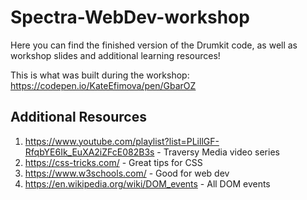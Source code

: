 # Spectra-WebDev-workshop

Here you can find the finished version of the Drumkit code, as well as workshop slides and additional learning resources!

This is what was built during the workshop:
https://codepen.io/KateEfimova/pen/GbarOZ

## Additional Resources

1. https://www.youtube.com/playlist?list=PLillGF-RfqbYE6Ik_EuXA2iZFcE082B3s - Traversy Media video series
2. https://css-tricks.com/ - Great tips for CSS
3. https://www.w3schools.com/ - Good for web dev
4. https://en.wikipedia.org/wiki/DOM_events - All DOM events
